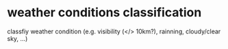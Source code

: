 # weather conditions classification

classfiy weather condition (e.g. visibility (</> 10km?), rainning, cloudy/clear sky, ...)
